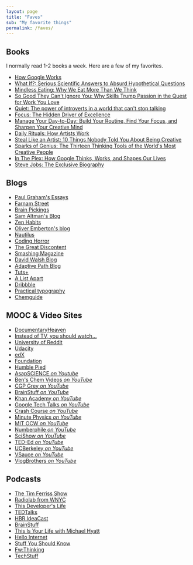 ```yaml
---
layout: page
title: "Faves"
sub: "My favorite things"
permalink: /faves/
---
```


<div class="faves" markdown="1">

## Books
I normally read 1-2 books a week. Here are a few of my favorites.

- [How Google Works](http://www.amazon.com/How-Google-Works-Eric-Schmidt-ebook/dp/B00J379F3O)
- [What If?: Serious Scientific Answers to Absurd Hypothetical Questions](http://www.amazon.com/What-If-Scientific-Hypothetical-Questions-ebook/dp/B00J379DC2)
- [Mindless Eating: Why We Eat More Than We Think](http://www.amazon.com/Mindless-Eating-More-Than-Think/dp/0553384481)
- [So Good They Can't Ignore You: Why Skills Trump Passion in the Quest for Work You Love](http://www.amazon.com/Good-They-Cant-Ignore-You-ebook/dp/B00FOVTOMA)
- [Quiet: The power of introverts in a world that can't stop talking](http://www.amazon.com/Quiet-Power-Introverts-World-Talking-ebook/dp/B0074YVW1G)
- [Focus: The Hidden Driver of Excellence](http://www.amazon.com/Focus-Hidden-Excellence-Daniel-Goleman-ebook/dp/B00EQZN930)
- [Manage Your Day-to-Day: Build Your Routine, Find Your Focus, and Sharpen Your Creative Mind](http://www.amazon.com/Manage-Your-Day---Day-Creative-ebook/dp/B00B77UE4W)
- [Daily Rituals: How Artists Work](http://www.amazon.com/Daily-Rituals-How-Artists-Work/dp/0307273601)
- [Steal Like an Artist: 10 Things Nobody Told You About Being Creative](http://www.amazon.com/Steal-Like-Artist-Things-Creative-ebook/dp/B0074QGGK6)
- [Sparks of Genius: The Thirteen Thinking Tools of the World's Most Creative People](http://www.amazon.com/Sparks-Genius-Thirteen-Thinking-Creative-ebook/dp/B00EXBRFXC)
- [In The Plex: How Google Thinks, Works, and Shapes Our Lives](http://www.amazon.com/Plex-Google-Thinks-Works-Shapes-ebook/dp/B003UYUP6M)
- [Steve Jobs: The Exclusive Biography](http://www.amazon.com/Steve-Jobs-Exclusive-Walter-Isaacson-ebook/dp/B005J3IEZQ)

## Blogs

- [Paul Graham's Essays](http://www.paulgraham.com/articles.html)
- [Farnam Street](http://www.farnamstreetblog.com)
- [Brain Pickings](http://www.brainpickings.org)
- [Sam Altman's Blog](http://blog.samaltman.com)
- [Zen Habits](http://zenhabits.net)
- [Oliver Emberton's blog](http://oliveremberton.com)
- [Nautilus](http://nautil.us)
- [Coding Horror](http://blog.codinghorror.com)
- [The Great Discontent](http://thegreatdiscontent.com)
- [Smashing Magazine](http://www.smashingmagazine.com)
- [David Walsh Blog](http://davidwalsh.name)
- [Adaptive Path Blog](http://www.adaptivepath.com/ideas)
- [Tuts+](http://code.tutsplus.com)
- [A List Apart](http://alistapart.com)
- [Dribbble](http://dribbble.com)
- [Practical typography](http://practicaltypography.com)
- [Chemguide](http://www.chemguide.co.uk)

## MOOC & Video Sites

- [DocumentaryHeaven](http://documentaryheaven.com)
- [Instead of TV, you should watch...](http://unplugthetv.com)
- [University of Reddit](http://ureddit.com)
- [Udacity](https://www.udacity.com)
- [edX](https://www.edx.org)
- [Foundation](http://foundation.bz)
- [Humble Pied](http://humblepied.com)
- [AsapSCIENCE _on Youtube_](https://www.youtube.com/user/AsapSCIENCE)
- [Ben's Chem Videos _on YouTube_](https://www.youtube.com/user/ChemAssistBeta)
- [CGP Grey _on YouTube_](https://www.youtube.com/user/CGPGrey)
- [BrainStuff _on YouTube_](https://www.youtube.com/user/BrainStuffShow)
- [Khan Academy _on YouTube_](https://www.youtube.com/user/khanacademy)
- [Google Tech Talks _on YouTube_](https://www.youtube.com/user/GoogleTechTalks)
- [Crash Course _on YouTube_](https://www.youtube.com/user/crashcourse)
- [Minute Physics _on YouTube_](https://www.youtube.com/user/minutephysics)
- [MIT OCW _on YouTube_](https://www.youtube.com/user/MIT)
- [Numberphile _on YouTube_](https://www.youtube.com/user/numberphile)
- [SciShow _on YouTube_](https://www.youtube.com/user/scishow)
- [TED-Ed _on YouTube_](https://www.youtube.com/user/TEDEducation)
- [UCBerkeley _on YouTube_](https://www.youtube.com/user/UCBerkeley)
- [VSauce _on YouTube_](https://www.youtube.com/user/Vsauce)
- [VlogBrothers _on YouTube_](https://www.youtube.com/user/vlogbrothers)

## Podcasts

- [The Tim Ferriss Show](https://itunes.apple.com/us/podcast/the-tim-ferriss-show/id863897795?mt=2)
- [Radiolab from WNYC](https://itunes.apple.com/us/podcast/radiolab-from-wnyc/id152249110?mt=2)
- [This Developer's Life](https://itunes.apple.com/us/podcast/this-developers-life/id389727545?mt=2)
- [TEDTalks](https://www.ted.com/talks)
- [HBR IdeaCast](https://itunes.apple.com/in/podcast/hbr-ideacast/id152022135?mt=2)
- [BrainStuff](https://itunes.apple.com/us/podcast/brainstuff/id260335249?mt=2)
- [This Is Your Life with Michael Hyatt](https://itunes.apple.com/us/podcast/this-is-your-life-michael/id502414581?mt=2)
- [Hello Internet](https://itunes.apple.com/in/podcast/hello-internet/id811377230?mt=2)
- [Stuff You Should Know](https://itunes.apple.com/us/podcast/stuff-you-should-know/id278981407?mt=2)
- [Fw:Thinking](https://itunes.apple.com/us/podcast/fw-thinking/id604177167?mt=2)
- [TechStuff](https://itunes.apple.com/us/podcast/techstuff/id282795787?mt=2)

</div>

<script type="text/javascript">
var lists_count = document.getElementsByTagName('ul').length;
for(var j = 0; j < lists_count; j++) {
  var list_items = document.getElementsByTagName('ul')[j];
  var count = list_items.getElementsByTagName('li').length;
  var array = [];
  for(var i = 0; i < count; i++) {
    array.push(list_items.getElementsByTagName('li')[i]);
  }
  var shuffled_list = shuffle(array);
  for(var i = 0; i < count; i++) {
    list_items.appendChild(shuffled_list[i]);
  }
}
</script>
